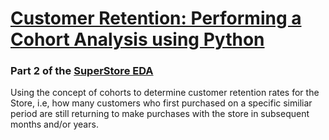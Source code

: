 # <ins>Customer Retention: Performing a Cohort Analysis using Python</ins>

### Part 2 of the [SuperStore EDA](https://github.com/WayneNyariroh/StoreSales_Analysis)

Using the concept of cohorts to determine customer retention rates for the Store, i.e, how many customers who first purchased on a specific similiar period are still returning to make purchases with the store in subsequent months and/or years.
